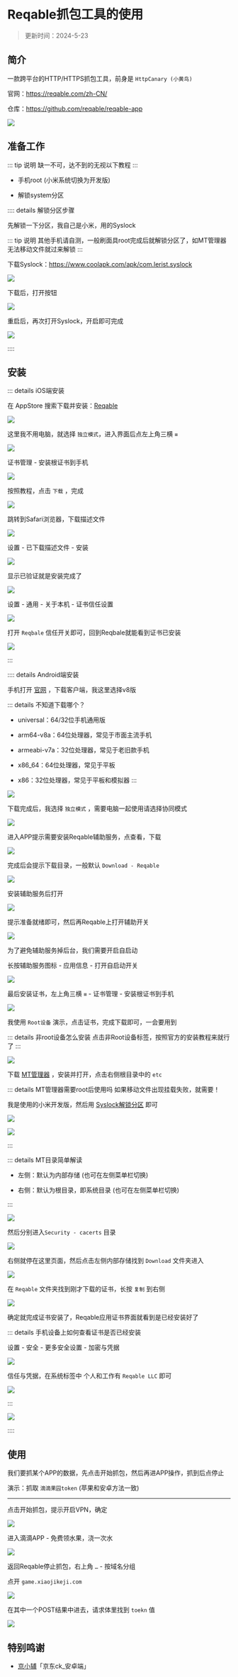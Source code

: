# Reqable抓包工具的使用

> 更新时间：2024-5-23


## 简介

一款跨平台的HTTP/HTTPS抓包工具，前身是 `HttpCanary (小黄鸟)`

官网：https://reqable.com/zh-CN/

仓库：https://github.com/reqable/reqable-app

![](/reqable/reqable-01.png)


## 准备工作

::: tip 说明
缺一不可，达不到的无视以下教程
:::

* 手机root (小米系统切换为开发版)

* 解锁system分区


:::: details 解锁分区步骤

先解锁一下分区，我自己是小米，用的Syslock

::: tip 说明
其他手机请自测，一般刷面具root完成后就解锁分区了，如MT管理器无法移动文件就过来解锁
:::

下载Syslock：https://www.coolapk.com/apk/com.lerist.syslock

![](/HttpCanary/HttpCanary-01.png)


下载后，打开按钮

![](/HttpCanary/HttpCanary-02.png)


重启后，再次打开Syslock，开启即可完成

![](/HttpCanary/HttpCanary-03.png)

::::



## 安装


::: details iOS端安装

在 AppStore 搜索下载并安装：[Reqable](https://apps.apple.com/cn/app/id6473166828)

![](/reqable/ios/ios-01.png)

这里我不用电脑，就选择 `独立模式`，进入界面后点左上角三横 `≡`

![](/reqable/ios/ios-02.png)

证书管理 - 安装根证书到手机

![](/reqable/ios/ios-03.png)

按照教程，点击 `下载` ，完成

![](/reqable/ios/ios-04.png)

跳转到Safari浏览器，下载描述文件

![](/reqable/ios/ios-05.png)

设置 - 已下载描述文件 - 安装

![](/reqable/ios/ios-06.png)

显示已验证就是安装完成了

![](/reqable/ios/ios-07.png)

设置 - 通用 - 关于本机 - 证书信任设置

![](/reqable/ios/ios-08.png)

打开 `Reqbale` 信任开关即可，回到Reqbale就能看到证书已安装

![](/reqable/ios/ios-09.png)

:::



:::: details Android端安装

手机打开 [官网](https://reqable.com/zh-CN/) ，下载客户端，我这里选择v8版

::: details 不知道下载哪个？

* universal：64/32位手机通用版

* arm64-v8a：64位处理器，常见于市面主流手机

* armeabi-v7a：32位处理器，常见于老旧款手机

* x86_64：64位处理器，常见于平板

* x86：32位处理器，常见于平板和模拟器
:::

![](/reqable/android/android-01.png)

下载完成后，我选择 `独立模式` ，需要电脑一起使用请选择协同模式

![](/reqable/android/android-02.png)

进入APP提示需要安装Reqable辅助服务，点查看，下载

![](/reqable/android/android-03.png)

完成后会提示下载目录，一般默认 `Download - Reqable`

![](/reqable/android/android-04.png)

安装辅助服务后打开

![](/reqable/android/android-05.png)

提示准备就绪即可，然后再Reqable上打开辅助开关

![](/reqable/android/android-06.png)

为了避免辅助服务掉后台，我们需要开启自启动

长按辅助服务图标 - 应用信息 - 打开自启动开关

![](/reqable/android/android-07.png)

最后安装证书，左上角三横 `≡` - 证书管理 - 安装根证书到手机

![](/reqable/android/android-08.png)

我使用 `Root设备` 演示，点击证书，完成下载即可，一会要用到

::: details 非root设备怎么安装
点击非Root设备标签，按照官方的安装教程来就行了
:::

![](/reqable/android/android-09.png)

下载 [MT管理器](https://mt2.cn/) ，安装并打开，点击右侧根目录中的 `etc`

::: details MT管理器需要root后使用吗
如果移动文件出现挂载失败，就需要！

我是使用的小米开发版，然后用 [Syslock解锁分区](https://dzp.lanzouj.com/ioB9Npn6xtg) 即可

![](/reqable/android/android-10.png)

![](/reqable/android/android-11.png)

:::

::: details MT目录简单解读

* 左侧：默认为内部存储 (也可在左侧菜单栏切换)

* 右侧：默认为根目录，即系统目录 (也可在左侧菜单栏切换)

:::

![](/reqable/android/android-12.png)

然后分别进入`Security - cacerts` 目录

![](/reqable/android/android-13.png)

右侧就停在这里页面，然后点击左侧内部存储找到 `Download` 文件夹进入

![](/reqable/android/android-14.png)

在 `Reqable` 文件夹找到刚才下载的证书，长按 `复制` 到右侧

![](/reqable/android/android-15.png)

确定就完成证书安装了，Reqable应用证书界面就看到是已经安装好了

::: details 手机设备上如何查看证书是否已经安装

设置 - 安全 - 更多安全设置 - 加密与凭据

![](/reqable/android/android-17.png)

信任与凭据，在系统标签中 个人和工作有 `Reqable LLC` 即可

![](/reqable/android/android-18.png)

:::


![](/reqable/android/android-16.png)


::::







## 使用


我们要抓某个APP的数据，先点击开始抓包，然后再进APP操作，抓到后点停止


演示：抓取 `滴滴果园token` (苹果和安卓方法一致)

---

点击开始抓包，提示开启VPN，确定

![](/reqable/reqable-02.png)

进入滴滴APP - 免费领水果，浇一次水

![](/reqable/reqable-03.png)


返回Reqable停止抓包，右上角 `…` - 按域名分组

点开 `game.xiaojikeji.com` 

![](/reqable/reqable-04.png)

在其中一个POST结果中进去，请求体里找到 `toekn` 值

![](/reqable/reqable-05.png)





## 特别鸣谢


* [京小辅](https://mp.weixin.qq.com/s/iAuW6if4o_P9wfR1h2pfeg)「京东ck_安卓端」


